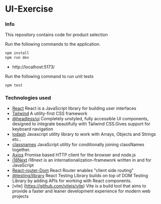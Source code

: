 # UI-Exercise

### Info
This repository contains code for product selection

Run the following commands to the application.
```bash
npm install
npm run dev
```
- http://localhost:5173/

Run the following command to run unit tests
```bash
npm test
```

### Technologies used
* [React](https://github.com/facebook/react) React is a JavaScript library for building user interfaces
* [Tailwind](https://github.com/tailwindlabs/tailwindcss) A utility-first CSS framework
* [@headless/ui](https://headlessui.com/) Completely unstyled, fully accessible UI components, designed to integrate beautifully with Tailwind CSS.Gives support for keyboard navigation
* [lodash](https://github.com/lodash/lodash) Javascript utility library to work with Arrays, Objects and Strings etc..
* [classnames](https://github.com/JedWatson/classnames) JavaScript utility for conditionally joining classNames together.
* [Axios](https://github.com/axios) Promise based HTTP client for the browser and node.js
* [i18Next](https://github.com/i18next) i18next is an internationalization-framework written in and for JavaScript
* [React-router-Dom](https://reactrouter.com/en/main/start/overview) React Router enables "client side routing"
* [@testing/library](https://testing-library.com/docs/react-testing-library/intro) React Testing Library builds on top of DOM Testing Library by adding APIs for working with React components.
* [vite] (https://github.com/vitejs/vite) Vite is a build tool that aims to provide a faster and leaner development experience for modern web projects

